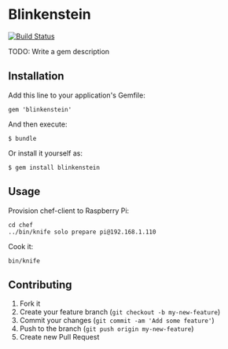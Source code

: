 # Blinkenstein

[![Build Status](https://travis-ci.org/[BugRoger]/[blinkenstein].png)](https://travis-ci.org/[BugRoger]/[blinkenstein])

TODO: Write a gem description

## Installation

Add this line to your application's Gemfile:

    gem 'blinkenstein'

And then execute:

    $ bundle

Or install it yourself as:

    $ gem install blinkenstein

## Usage

Provision chef-client to Raspberry Pi:

    cd chef
    ../bin/knife solo prepare pi@192.168.1.110

Cook it:

    bin/knife 


## Contributing

1. Fork it
2. Create your feature branch (`git checkout -b my-new-feature`)
3. Commit your changes (`git commit -am 'Add some feature'`)
4. Push to the branch (`git push origin my-new-feature`)
5. Create new Pull Request
